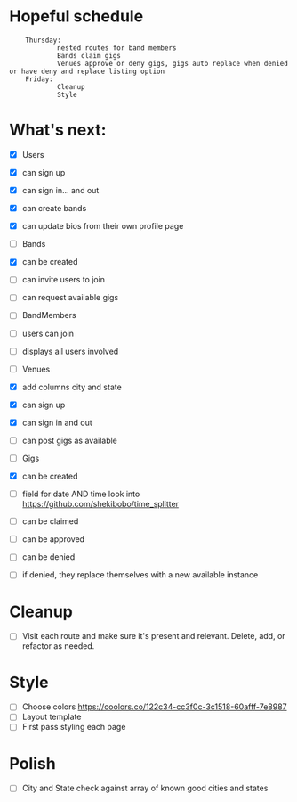 # Hopeful schedule
        Thursday:
                nested routes for band members
                Bands claim gigs
                Venues approve or deny gigs, gigs auto replace when denied or have deny and replace listing option
        Friday:
                Cleanup
                Style
                
# What's next:
- [x] Users
-   [x] can sign up
-   [x] can sign in... and out
-   [x] can create bands
-   [x] can update bios from their own profile page

- [ ] Bands
-   [x] can be created
-   [ ] can invite users to join
-   [ ] can request available gigs
        
- [ ] BandMembers
-   [ ] users can join
-   [ ] displays all users involved

- [ ] Venues
-   [x] add columns city and state
-   [x] can sign up
-   [x] can sign in and out
-   [ ] can post gigs as available

- [ ] Gigs
-   [x] can be created
-   [ ] field for date AND time
        look into https://github.com/shekibobo/time_splitter
-   [ ] can be claimed
-   [ ] can be approved
-   [ ] can be denied
-   [ ] if denied, they replace themselves with a new available instance

# Cleanup
- [ ] Visit each route and make sure it's present and relevant. Delete, add, or refactor as needed.

# Style
- [ ] Choose colors
        https://coolors.co/122c34-cc3f0c-3c1518-60afff-7e8987
- [ ] Layout template
- [ ] First pass styling each page

# Polish
- [ ] City and State check against array of known good cities and states

